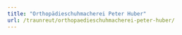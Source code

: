 ```yaml
---
title: "Orthopädieschuhmacherei Peter Huber"
url: /traunreut/orthopaedieschuhmacherei-peter-huber/
---
```

